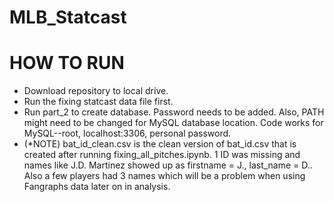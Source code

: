 # MLB_Statcast


# HOW TO RUN

- Download repository to local drive.
- Run the fixing statcast data file first.
- Run part_2 to create database. Password needs to be added. Also, PATH might need to be changed for MySQL database location. Code works for MySQL--root, localhost:3306, personal password.
- (*NOTE) bat_id_clean.csv is the clean version of bat_id.csv that is created after running fixing_all_pitches.ipynb. 1 ID was missing and names like J.D. Martinez showed up as firstname = J., last_name = D.. Also a few players had 3 names which will be a problem when using Fangraphs data later on in analysis.
